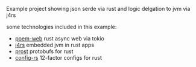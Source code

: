 Example project showing json serde via rust and logic delgation to jvm via j4rs

some technologies included in this example:

- [poem-web](https://github.com/poem-web/poem) rust async web via tokio
- [j4rs](https://github.com/astonbitecode/j4rs) embedded jvm in rust apps
- [prost](https://github.com/tokio-rs/prost) protobufs for rust
- [config-rs](https://github.com/rust-cli/config-rs) 12-factor configs for rust
